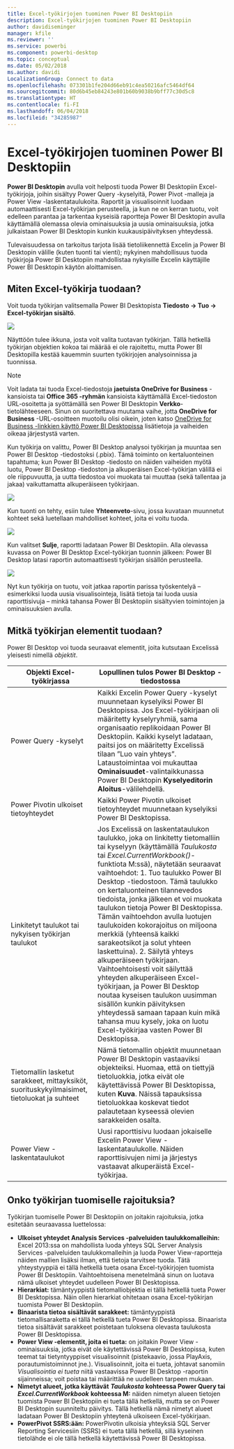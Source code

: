 ```yaml
---
title: Excel-työkirjojen tuominen Power BI Desktopiin
description: Excel-työkirjojen tuominen Power BI Desktopiin
author: davidiseminger
manager: kfile
ms.reviewer: ''
ms.service: powerbi
ms.component: powerbi-desktop
ms.topic: conceptual
ms.date: 05/02/2018
ms.author: davidi
LocalizationGroup: Connect to data
ms.openlocfilehash: 073301b1fe204d66eb91c4ea50216afc5464df64
ms.sourcegitcommit: 80d6b45eb84243e801b60b9038b9bff77c30d5c8
ms.translationtype: HT
ms.contentlocale: fi-FI
ms.lasthandoff: 06/04/2018
ms.locfileid: "34285987"
---
```

# <a name="import-excel-workbooks-into-power-bi-desktop"></a>Excel-työkirjojen tuominen Power BI Desktopiin
**Power BI Desktopin** avulla voit helposti tuoda Power BI Desktopiin Excel-työkirjoja, joihin sisältyy Power Query -kyselyitä, Power Pivot -malleja ja Power View -laskentataulukoita. Raportit ja visualisoinnit luodaan automaattisesti Excel-työkirjan perusteella, ja kun ne on kerran tuotu, voit edelleen parantaa ja tarkentaa kyseisiä raportteja Power BI Desktopin avulla käyttämällä olemassa olevia ominaisuuksia ja uusia ominaisuuksia, jotka julkaistaan Power BI Desktopin kunkin kuukausipäivityksen yhteydessä.

Tulevaisuudessa on tarkoitus tarjota lisää tietoliikennettä Excelin ja Power BI Desktopin välille (kuten tuonti tai vienti); nykyinen mahdollisuus tuoda työkirjoja Power BI Desktopiin mahdollistaa nykyisille Excelin käyttäjille Power BI Desktopin käytön aloittamisen.

## <a name="how-do-i-import-an-excel-workbook"></a>Miten Excel-työkirja tuodaan?
Voit tuoda työkirjan valitsemalla Power BI Desktopista **Tiedosto -\> Tuo -\> Excel-työkirjan sisältö**.

![](media/desktop-import-excel-workbooks/importexceltopbi_1.png)

Näyttöön tulee ikkuna, josta voit valita tuotavan työkirjan. Tällä hetkellä työkirjan objektien kokoa tai määrää ei ole rajoitettu, mutta Power BI Desktopilla kestää kauemmin suurten työkirjojen analysoinnissa ja tuonnissa.

> [!NOTE]
> Voit ladata tai tuoda Excel-tiedostoja **jaetuista OneDrive for Business** -kansioista tai **Office 365 -ryhmän** kansioista käyttämällä Excel-tiedoston URL-osoitetta ja syöttämällä sen Power BI Desktopin **Verkko**-tietolähteeseen. Sinun on suoritettava muutama vaihe, jotta **OneDrive for Business** -URL-osoitteen muotoilu olisi oikein, joten katso [OneDrive for Business -linkkien käyttö Power BI Desktopissa](desktop-use-onedrive-business-links.md) lisätietoja ja vaiheiden oikeaa järjestystä varten.
> 
> 

Kun työkirja on valittu, Power BI Desktop analysoi työkirjan ja muuntaa sen Power BI Desktop -tiedostoksi (.pbix). Tämä toiminto on kertaluonteinen tapahtuma; kun Power BI Desktop -tiedosto on näiden vaiheiden myötä luotu, Power BI Desktop -tiedoston ja alkuperäisen Excel-työkirjan välillä ei ole riippuvuutta, ja uutta tiedostoa voi muokata tai muuttaa (sekä tallentaa ja jakaa) vaikuttamatta alkuperäiseen työkirjaan.

![](media/desktop-import-excel-workbooks/importexceltopbi_2.png)

Kun tuonti on tehty, esiin tulee **Yhteenveto**-sivu, jossa kuvataan muunnetut kohteet sekä luetellaan mahdolliset kohteet, joita ei voitu tuoda.

![](media/desktop-import-excel-workbooks/importexceltopbi_3.png)

Kun valitset **Sulje**, raportti ladataan Power BI Desktopiin. Alla olevassa kuvassa on Power BI Desktop Excel-työkirjan tuonnin jälkeen: Power BI Desktop latasi raportin automaattisesti työkirjan sisällön perusteella.

![](media/desktop-import-excel-workbooks/importexceltopbi_4.png)

Nyt kun työkirja on tuotu, voit jatkaa raportin parissa työskentelyä – esimerkiksi luoda uusia visualisointeja, lisätä tietoja tai luoda uusia raporttisivuja – minkä tahansa Power BI Desktopiin sisältyvien toimintojen ja ominaisuuksien avulla.

## <a name="which-workbook-elements-are-imported"></a>Mitkä työkirjan elementit tuodaan?
Power BI Desktop voi tuoda seuraavat elementit, joita kutsutaan Excelissä yleisesti nimellä *objektit*.

| Objekti Excel-työkirjassa | Lopullinen tulos Power BI Desktop -tiedostossa |
| --- | --- |
| Power Query -kyselyt |Kaikki Excelin Power Query -kyselyt muunnetaan kyselyiksi Power BI Desktopissa. Jos Excel-työkirjaan oli määritetty kyselyryhmiä, sama organisaatio replikoidaan Power BI Desktopiin. Kaikki kyselyt ladataan, paitsi jos on määritetty Excelissä tilaan ”Luo vain yhteys”. Lataustoimintaa voi mukauttaa **Ominaisuudet**-valintaikkunassa Power BI Desktopin **Kyselyeditorin** **Aloitus**-välilehdellä. |
| Power Pivotin ulkoiset tietoyhteydet |Kaikki Power Pivotin ulkoiset tietoyhteydet muunnetaan kyselyiksi Power BI Desktopissa. |
| Linkitetyt taulukot tai nykyisen työkirjan taulukot |Jos Excelissä on laskentataulukon taulukko, joka on linkitetty tietomalliin tai kyselyyn (käyttämällä *Taulukosta* tai *Excel.CurrentWorkbook()*-funktiota M:ssä), näytetään seuraavat vaihtoehdot: 1. Tuo taulukko Power BI Desktop -tiedostoon. Tämä taulukko on kertaluonteinen tilannevedos tiedoista, jonka jälkeen et voi muokata taulukon tietoja Power BI Desktopissa. Tämän vaihtoehdon avulla luotujen taulukoiden kokorajoitus on miljoona merkkiä (yhteensä kaikki sarakeotsikot ja solut yhteen laskettuina). 2. Säilytä yhteys alkuperäiseen työkirjaan. Vaihtoehtoisesti voit säilyttää yhteyden alkuperäiseen Excel-työkirjaan, ja Power BI Desktop noutaa kyseisen taulukon uusimman sisällön kunkin päivityksen yhteydessä samaan tapaan kuin mikä tahansa muu kysely, joka on luotu Excel-työkirjaa vasten Power BI Desktopissa. |
| Tietomallin lasketut sarakkeet, mittayksiköt, suorituskykyilmaisimet, tietoluokat ja suhteet |Nämä tietomallin objektit muunnetaan Power BI Desktopin vastaaviksi objekteiksi. Huomaa, että on tiettyjä tietoluokkia, jotka eivät ole käytettävissä Power BI Desktopissa, kuten **Kuva**. Näissä tapauksissa tietoluokkaa koskevat tiedot palautetaan kyseessä olevien sarakkeiden osalta. |
| Power View -laskentataulukot |Uusi raporttisivu luodaan jokaiselle Excelin Power View -laskentataulukolle. Näiden raporttisivujen nimi ja järjestys vastaavat alkuperäistä Excel-työkirjaa. |

## <a name="are-there-any-limitations-to-importing-a-workbook"></a>Onko työkirjan tuomiselle rajoituksia?
Työkirjan tuomiselle Power BI Desktopiin on joitakin rajoituksia, jotka esitetään seuraavassa luettelossa:

* **Ulkoiset yhteydet Analysis Services -palveluiden taulukkomalleihin:** Excel 2013:ssa on mahdollista luoda yhteys SQL Server Analysis Services -palveluiden taulukkomalleihin ja luoda Power View-raportteja näiden mallien lisäksi ilman, että tietoja tarvitsee tuoda. Tätä yhteystyyppiä ei tällä hetkellä tueta osana Excel-työkirjojen tuomista Power BI Desktopiin. Vaihtoehtoisena menetelmänä sinun on luotava nämä ulkoiset yhteydet uudelleen Power BI Desktopissa.
* **Hierarkiat:** tämäntyyppistä tietomalliobjektia ei tällä hetkellä tueta Power BI Desktopissa. Näin ollen hierarkiat ohitetaan osana Excel-työkirjan tuomista Power BI Desktopiin.
* **Binaarista tietoa sisältävät sarakkeet:** tämäntyyppistä tietomallisaraketta ei tällä hetkellä tueta Power BI Desktopissa. Binaarista tietoa sisältävät sarakkeet poistetaan tuloksena olevasta taulukosta Power BI Desktopissa.
* **Power View -elementit, joita ei tueta:** on joitakin Power View -ominaisuuksia, jotka eivät ole käytettävissä Power BI Desktopissa, kuten teemat tai tietyntyyppiset visualisoinnit (pistekaavio, jossa PlayAxis, porautumistoiminnot jne.). Visualisoinnit, joita ei tueta, johtavat sanomiin *Visualisointia ei tueta* niitä vastaavissa Power BI Desktop -raportin sijainneissa; voit poistaa tai määrittää ne uudelleen tarpeen mukaan.
* **Nimetyt alueet, jotka käyttävät** ***Taulukosta*** **kohteessa Power Query tai**  ***Excel.CurrentWorkbook*** **kohteessa M:** näiden nimetyn alueen tietojen tuomista Power BI Desktopiin ei tueta tällä hetkellä, mutta se on Power BI Desktopin suunniteltu päivitys. Tällä hetkellä nämä nimetyt alueet ladataan Power BI Desktopiin yhteytenä ulkoiseen Excel-työkirjaan.
* **PowerPivot SSRS:ään:** PowerPivotin ulkoisia yhteyksiä SQL Server Reporting Servicesiin (SSRS) ei tueta tällä hetkellä, sillä kyseinen tietolähde ei ole tällä hetkellä käytettävissä Power BI Desktopissa.

